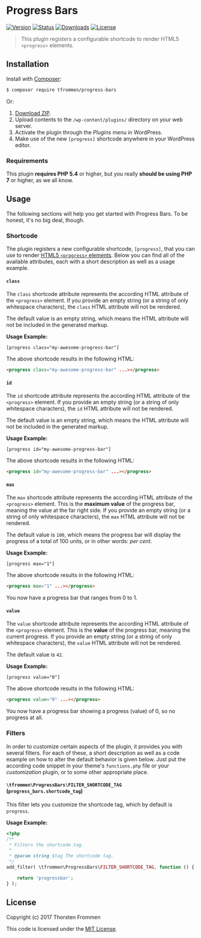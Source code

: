# Progress Bars

[![Version](https://img.shields.io/packagist/v/tfrommen/progress-bars.svg)](https://packagist.org/packages/tfrommen/progress-bars)
[![Status](https://img.shields.io/badge/status-active-brightgreen.svg)](https://github.com/tfrommen/progress-bars)
[![Downloads](https://img.shields.io/packagist/dt/tfrommen/progress-bars.svg)](https://packagist.org/packages/tfrommen/progress-bars)
[![License](https://img.shields.io/packagist/l/tfrommen/progress-bars.svg)](https://packagist.org/packages/tfrommen/progress-bars)

> This plugin registers a configurable shortcode to render HTML5 `<progress>` elements.

## Installation

Install with [Composer](https://getcomposer.org):

```sh
$ composer require tfrommen/progress-bars
```

Or:

1. [Download ZIP](https://github.com/tfrommen/progress-bars/archive/master.zip).
1. Upload contents to the `/wp-content/plugins/` directory on your web server.
1. Activate the plugin through the _Plugins_ menu in WordPress.
1. Make use of the new `[progress]` shortcode anywhere in your WordPress editor.

### Requirements

This plugin **requires PHP 5.4** or higher, but you really **should be using PHP 7** or higher, as we all know.

## Usage

The following sections will help you get started with Progress Bars.
To be honest, it's no big deal, though.

### Shortcode

The plugin registers a new configurable shortcode, `[progress]`, that you can use to render [HTML5 `<progress>` elements](https://developer.mozilla.org/en-US/docs/Web/HTML/Element/progress).
Below you can find all of the available attributes, each with a short description as well as a usage example.

#### `class`

The `class` shortcode attribute represents the according HTML attribute of the `<progress>` element.
If you provide an empty string (or a string of only whitespace characters), the `class` HTML attribute will not be rendered.

The default value is an empty string, which means the HTML attribute will not be included in the generated markup.

**Usage Example:**

```
[progress class="my-awesome-progress-bar"]
```

The above shortcode results in the following HTML:

```html
<progress class="my-awesome-progress-bar" ...></progress>
```

#### `id`

The `id` shortcode attribute represents the according HTML attribute of the `<progress>` element.
If you provide an empty string (or a string of only whitespace characters), the `id` HTML attribute will not be rendered.

The default value is an empty string, which means the HTML attribute will not be included in the generated markup.

**Usage Example:**

```
[progress id="my-awesome-progress-bar"]
```

The above shortcode results in the following HTML:

```html
<progress id="my-awesome-progress-bar" ...></progress>
```

#### `max`

The `max` shortcode attribute represents the according HTML attribute of the `<progress>` element.
This is the **maximum value** of the progress bar, meaning the value at the far right side.
If you provide an empty string (or a string of only whitespace characters), the `max` HTML attribute will not be rendered.

The default value is `100`, which means the progress bar will display the progress of a total of 100 units, or in other words: _per cent_.

**Usage Example:**

```
[progress max="1"]
```

The above shortcode results in the following HTML:

```html
<progress max="1" ...></progress>
```

You now have a progress bar that ranges from 0 to 1.

#### `value`

The `value` shortcode attribute represents the according HTML attribute of the `<progress>` element.
This is the **value** of the progress bar, meaning the current progress.
If you provide an empty string (or a string of only whitespace characters), the `value` HTML attribute will not be rendered.

The default value is `42`.

**Usage Example:**

```
[progress value="0"]
```

The above shortcode results in the following HTML:

```html
<progress value="0" ...></progress>
```

You now have a progress bar showing a progress (value) of 0, so no progress at all.

### Filters

In order to customize certain aspects of the plugin, it provides you with several filters.
For each of these, a short description as well as a code example on how to alter the default behavior is given below.
Just put the according code snippet in your theme's `functions.php` file or your _customization_ plugin, or to some other appropriate place.

#### `\tfrommen\ProgressBars\FILTER_SHORTCODE_TAG` (`progress_bars.shortcode_tag`)

This filter lets you customize the shortcode tag, which by default is `progress`.

**Usage Example:**

```php
<?php
/**
 * Filters the shortcode tag.
 *
 * @param string $tag The shortcode tag.
 */
add_filter( \tfrommen\ProgressBars\FILTER_SHORTCODE_TAG, function () {

	return 'progressbar';
} );
```

## License

Copyright (c) 2017 Thorsten Frommen

This code is licensed under the [MIT License](LICENSE).
